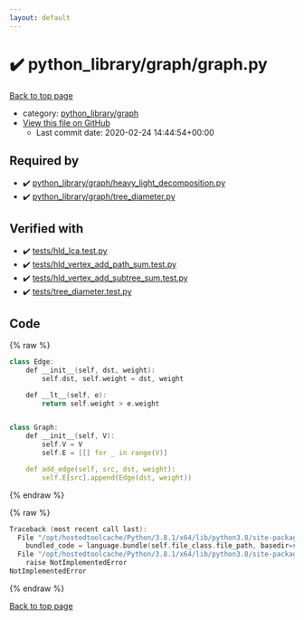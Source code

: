 ```yaml
---
layout: default
---
```


<!-- mathjax config similar to math.stackexchange -->
<script type="text/javascript" async
  src="https://cdnjs.cloudflare.com/ajax/libs/mathjax/2.7.5/MathJax.js?config=TeX-MML-AM_CHTML">
</script>
<script type="text/x-mathjax-config">
  MathJax.Hub.Config({
    TeX: { equationNumbers: { autoNumber: "AMS" }},
    tex2jax: {
      inlineMath: [ ['$','$'] ],
      processEscapes: true
    },
    "HTML-CSS": { matchFontHeight: false },
    displayAlign: "left",
    displayIndent: "2em"
  });
</script>

<script type="text/javascript" src="https://cdnjs.cloudflare.com/ajax/libs/jquery/3.4.1/jquery.min.js"></script>
<script src="https://cdn.jsdelivr.net/npm/jquery-balloon-js@1.1.2/jquery.balloon.min.js" integrity="sha256-ZEYs9VrgAeNuPvs15E39OsyOJaIkXEEt10fzxJ20+2I=" crossorigin="anonymous"></script>
<script type="text/javascript" src="../../../assets/js/copy-button.js"></script>
<link rel="stylesheet" href="../../../assets/css/copy-button.css" />


# :heavy_check_mark: python_library/graph/graph.py

<a href="../../../index.html">Back to top page</a>

* category: <a href="../../../index.html#7e80885bc8a78dc63feed9f40126ba0e">python_library/graph</a>
* <a href="{{ site.github.repository_url }}/blob/master/python_library/graph/graph.py">View this file on GitHub</a>
    - Last commit date: 2020-02-24 14:44:54+00:00




## Required by

* :heavy_check_mark: <a href="heavy_light_decomposition.py.html">python_library/graph/heavy_light_decomposition.py</a>
* :heavy_check_mark: <a href="tree_diameter.py.html">python_library/graph/tree_diameter.py</a>


## Verified with

* :heavy_check_mark: <a href="../../../verify/tests/hld_lca.test.py.html">tests/hld_lca.test.py</a>
* :heavy_check_mark: <a href="../../../verify/tests/hld_vertex_add_path_sum.test.py.html">tests/hld_vertex_add_path_sum.test.py</a>
* :heavy_check_mark: <a href="../../../verify/tests/hld_vertex_add_subtree_sum.test.py.html">tests/hld_vertex_add_subtree_sum.test.py</a>
* :heavy_check_mark: <a href="../../../verify/tests/tree_diameter.test.py.html">tests/tree_diameter.test.py</a>


## Code

<a id="unbundled"></a>
{% raw %}
```cpp
class Edge:
    def __init__(self, dst, weight):
        self.dst, self.weight = dst, weight

    def __lt__(self, e):
        return self.weight > e.weight


class Graph:
    def __init__(self, V):
        self.V = V
        self.E = [[] for _ in range(V)]

    def add_edge(self, src, dst, weight):
        self.E[src].append(Edge(dst, weight))

```
{% endraw %}

<a id="bundled"></a>
{% raw %}
```cpp
Traceback (most recent call last):
  File "/opt/hostedtoolcache/Python/3.8.1/x64/lib/python3.8/site-packages/onlinejudge_verify/docs.py", line 348, in write_contents
    bundled_code = language.bundle(self.file_class.file_path, basedir=self.cpp_source_path)
  File "/opt/hostedtoolcache/Python/3.8.1/x64/lib/python3.8/site-packages/onlinejudge_verify/languages/python.py", line 68, in bundle
    raise NotImplementedError
NotImplementedError

```
{% endraw %}

<a href="../../../index.html">Back to top page</a>

